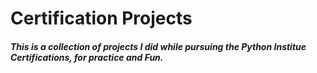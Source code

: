 # Certification Projects
##### This is a collection of projects I did while pursuing the Python Institue Certifications, for practice and Fun.
